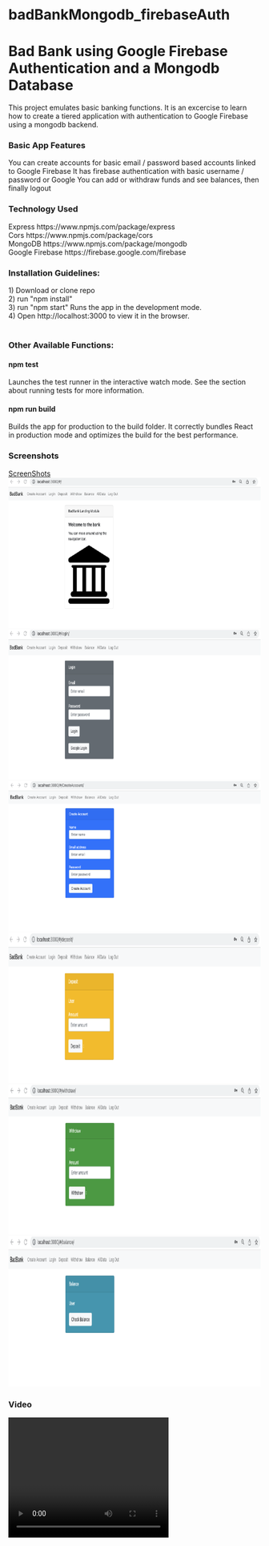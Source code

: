 # badBankMongodb_firebaseAuth

<h1>Bad Bank using Google Firebase Authentication and a Mongodb Database</h1>
This project emulates basic banking functions. It is an excercise to learn how to create a tiered application with authentication to Google Firebase using a mongodb backend.

<h3>Basic App Features</h3>
You can create accounts for basic email / password based accounts linked to Google Firebase
It has firebase authentication with basic username / password or Google
You can add or withdraw funds and see balances, then finally logout

<h3>Technology Used</h3>
Express https://www.npmjs.com/package/express
<br>
Cors https://www.npmjs.com/package/cors
<br>
MongoDB https://www.npmjs.com/package/mongodb
<br>
Google Firebase https://firebase.google.com/firebase
<br>
<h3>Installation Guidelines:</h3>
1) Download or clone repo <br>
2) run "npm install"  <br>
3) run "npm start" Runs the app in the development mode. <br>
4) Open http://localhost:3000 to view it in the browser. <br>
<br>
<h3>Other Available Functions:</h3>
<h4>npm test</h4>
Launches the test runner in the interactive watch mode.
See the section about running tests for more information.
<br>
<h4>npm run build</h4>
Builds the app for production to the build folder.
It correctly bundles React in production mode and optimizes the build for the best performance.

<h3>Screenshots</h3>
<a href="https://github.com/Kieran-Dillon/badBankMongodb_firebaseAuth/ScreenShots">ScreenShots</a>
<img src="./ScreenShots/BadBank Home.png" alt="BadBank Home" width="600" height="300">
<img src="./ScreenShots/BadBank Login.png" alt="BadBank Login" width="600" height="300">
<img src="./ScreenShots/BadBank Create Account.png" alt="BadBank Create Account" width="600" height="300">
<img src="./ScreenShots/BadBank Deposit.png" alt="BadBank Deposit" width="600" height="300">
<img src="./ScreenShots/BadBank Withdraw.png" alt="BadBank Withdraw" width="600" height="300">
<img src="./ScreenShots/BadBank Balance.png" alt="BadBank Balance" width="600" height="300">

<h3>Video</h3>
<video width="320" height="240" controls>
  <source src="BadBank_video2.mp4" type="video/mp4">
  Your browser does not support the video tag.
</video>
